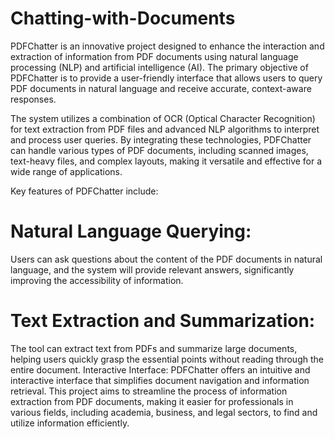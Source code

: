 # Chatting-with-Documents
PDFChatter is an innovative project designed to enhance the interaction and extraction of information from PDF documents using natural language processing (NLP) and artificial intelligence (AI). The primary objective of PDFChatter is to provide a user-friendly interface that allows users to query PDF documents in natural language and receive accurate, context-aware responses.

The system utilizes a combination of OCR (Optical Character Recognition) for text extraction from PDF files and advanced NLP algorithms to interpret and process user queries. By integrating these technologies, PDFChatter can handle various types of PDF documents, including scanned images, text-heavy files, and complex layouts, making it versatile and effective for a wide range of applications.

Key features of PDFChatter include:

# Natural Language Querying:
Users can ask questions about the content of the PDF documents in natural language, and the system will provide relevant answers, significantly improving the accessibility of information.
# Text Extraction and Summarization: 
The tool can extract text from PDFs and summarize large documents, helping users quickly grasp the essential points without reading through the entire document.
Interactive Interface: PDFChatter offers an intuitive and interactive interface that simplifies document navigation and information retrieval.
This project aims to streamline the process of information extraction from PDF documents, making it easier for professionals in various fields, including academia, business, and legal sectors, to find and utilize information efficiently.
